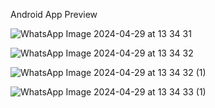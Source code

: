Android App Preview

![WhatsApp Image 2024-04-29 at 13 34 31](https://github.com/dhanushka47/Weight_Gauge/assets/99599915/716e91a1-3667-4744-a22e-092c944b517d)


![WhatsApp Image 2024-04-29 at 13 34 32](https://github.com/dhanushka47/Weight_Gauge/assets/99599915/6f20f350-7857-4662-b280-f86c9e2e73b0)


![WhatsApp Image 2024-04-29 at 13 34 32 (1)](https://github.com/dhanushka47/Weight_Gauge/assets/99599915/f84bfe0b-a492-4983-9cea-5fa098df1a52)


![WhatsApp Image 2024-04-29 at 13 34 33 (1)](https://github.com/dhanushka47/Weight_Gauge/assets/99599915/0c390182-6fec-4c36-b664-4fa40dba24fe)
